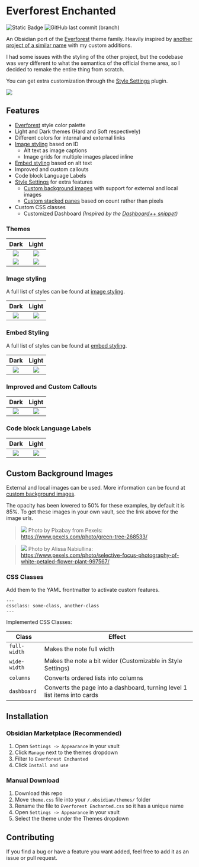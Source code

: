 # Everforest Enchanted

![Static Badge](https://img.shields.io/badge/Downloads-4071-7c3aed?style=plastic&logo=obsidian)
![GitHub last commit (branch)](https://img.shields.io/github/last-commit/FireIsGood/obsidian-everforest-enchanted/main?style=plastic)

An Obsidian port of the [Everforest](https://github.com/sainnhe/everforest) theme family. Heavily inspired by [another project of a similar name](https://github.com/0xGlitchbyte/obsidian_everforest) with my custom additions.

I had some issues with the styling of the other project, but the codebase was very different to what the semantics of the official theme area, so I decided to remake the entire thing from scratch.

You can get extra customization through the [Style Settings](https://github.com/mgmeyers/obsidian-style-settings) plugin.

![](asssets/theme%20screenshots.png)

## Features

- [Everforest](https://github.com/sainnhe/everforest) style color palette
- Light and Dark themes (Hard and Soft respectively)
- Different colors for internal and external links
- [Image styling](image_styling.md) based on ID
  - Alt text as image captions
  - Image grids for multiple images placed inline
- [Embed styling](embed_styling.md) based on alt text
- Improved and custom callouts
- Code block Language Labels
- [Style Settings](https://github.com/mgmeyers/obsidian-style-settings) for extra features
  - [Custom background images](custom_background_image.md) with support for external and local images
  - [Custom stacked panes](custom_stacked_panes.md) based on count rather than pixels
- Custom CSS classes
  - Customized Dashboard *(Inspired by the [Dashboard++ snippet](https://github.com/TfTHacker/DashboardPlusPlus))*

### Themes

|                 Dark                  |                 Light                  |
| :-----------------------------------: | :------------------------------------: |
|     ![](asssets/theme%20dark.png)     |     ![](asssets/theme%20light.png)     |
| ![](asssets/theme%20dark%20image.png) | ![](asssets/theme%20light%20image.png) |

### Image styling

A full list of styles can be found at [image styling](image_styling.md).

|              Dark              |              Light              |
| :----------------------------: | :-----------------------------: |
| ![](asssets/images%20dark.png) | ![](asssets/images%20light.png) |

### Embed Styling

A full list of styles can be found at [embed styling](embed_styling.md).

|              Dark              |              Light              |
| :----------------------------: | :-----------------------------: |
| ![](asssets/embeds%20dark.png) | ![](asssets/embeds%20light.png) |

### Improved and Custom Callouts

|               Dark               |               Light               |
| :------------------------------: | :-------------------------------: |
| ![](asssets/callouts%20dark.png) | ![](asssets/callouts%20light.png) |

### Code block Language Labels

|                Dark                |                Light                |
| :--------------------------------: | :---------------------------------: |
| ![](asssets/codeblocks%20dark.png) | ![](asssets/codeblocks%20light.png) |

## Custom Background Images

External and local images can be used. More information can be found at [custom background images](custom_background_image.md).

The opacity has been lowered to 50% for these examples, by default it is 85%. To get these images in your own vault, see the link above for the image urls.

> ![](asssets/theme%20dark%20image.png)
> Photo by Pixabay from Pexels: <https://www.pexels.com/photo/green-tree-268533/>
<!-- markdownlint-disable-next-line no-blanks-blockquote -->

> ![](asssets/theme%20light%20image.png)
> Photo by Alissa Nabiullina: <https://www.pexels.com/photo/selective-focus-photography-of-white-petaled-flower-plant-997567/>

### CSS Classes

Add them to the YAML frontmatter to activate custom features.

<!-- markdownlint-disable-next-line fenced-code-language -->
```
---
cssclass: some-class, another-class
---
```

Implemented CSS Classes:

| Class        | Effect                                                                    |
| ------------ | ------------------------------------------------------------------------- |
| `full-width` | Makes the note full width                                                 |
| `wide-width` | Makes the note a bit wider (Customizable in Style Settings)               |
| `columns`    | Converts ordered lists into columns                                       |
| `dashboard`  | Converts the page into a dashboard, turning level 1 list items into cards |

## Installation

### Obsidian Marketplace (Recommended)

1. Open `Settings -> Appearance` in your vault
2. Click `Manage` next to the themes dropdown
3. Filter to `Everforest Enchanted`
4. Click `Install and use`

### Manual Download

1. Download this repo
2. Move `theme.css` file into your `/.obsidian/themes/` folder
3. Rename the file to `Everforest Enchanted.css` so it has a unique name
4. Open `Settings -> Appearance` in your vault
5. Select the theme under the Themes dropdown

## Contributing

If you find a bug or have a feature you want added, feel free to add it as an issue or pull request.
